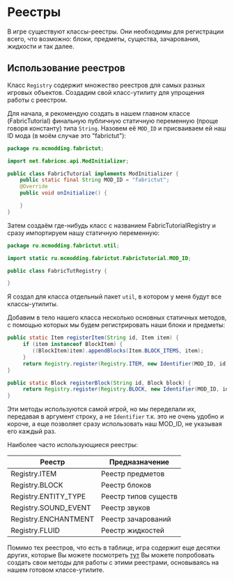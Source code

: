 # Реестры
В игре существуют классы-реестры. Они необходимы для регистрации всего, что возможно: блоки, предметы, существа, зачарования, жидкости и так далее.

## Использование реестров
Класс `Registry` содержит множество реестров для самых разных игровых объектов. 
Создадим свой класс-утилиту для упрощения работы с реестром.

Для начала, я рекомендую создать в нашем главном классе (FabricTutorial) финальную публичную статичную переменную (проще говоря константу) типа `String`. 
Назовем её `MOD_ID` и присваиваем ей наш ID мода (в моём случае это "fabrictut"):
```java
package ru.mcmodding.fabrictut;

import net.fabricmc.api.ModInitializer;

public class FabricTutorial implements ModInitializer {
    public static final String MOD_ID = "fabrictut";
    @Override
    public void onInitialize() {

    }
}

```
Затем создаём где-нибудь класс с названием FabricTutorialRegistry и сразу импортируем нашу статичную переменную:
```java
package ru.mcmodding.fabrictut.util;

import static ru.mcmodding.fabrictut.FabricTutorial.MOD_ID;

public class FabricTutRegistry {

}
```
Я создал для класса отдельный пакет `util`, в котором у меня будут все классы-утилиты.

Добавим в тело нашего класса несколько основных статичных методов, с помощью которых мы будем регистрировать наши блоки и предметы:
```java
public static Item registerItem(String id, Item item) {
     if (item instanceof BlockItem) {
        ((BlockItem)item).appendBlocks(Item.BLOCK_ITEMS, item);
     }
     return Registry.register(Registry.ITEM, new Identifier(MOD_ID, id), item);
}

public static Block registerBlock(String id, Block block) {
     return Registry.register(Registry.BLOCK, new Identifier(MOD_ID, id), block);
}
```
Эти методы используются самой игрой, но мы переделали их, передавая в аргумент строку, а не `Identifier` т.к. это не очень удобно и короче,
а еще позволяет сразу использовать наш MOD_ID, не указывая его каждый раз.

Наиболее часто использующиеся реестры:

| Реестр | Предназначение|
|--------|---------------|
| Registry.ITEM | Реестр предметов |
| Registry.BLOCK | Реестр блоков |
| Registry.ENTITY_TYPE | Реестр типов существ |
| Registry.SOUND_EVENT | Реестр звуков |
| Registry.ENCHANTMENT | Реестр зачарований |
| Registry.FLUID | Реестр жидкостей |

Помимо тех реестров, что есть в таблице, игра содержит еще десятки других, которые Вы можете посмотреть [тут](https://fabricmc.net/wiki/tutorial:registry_types)
Вы можете попробовать создать свои методы для работы с этими реестрами, основываясь на нашем готовом классе-утилите.
